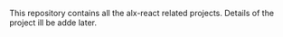 This repository contains all the alx-react related projects. Details of the project ill be adde later.
